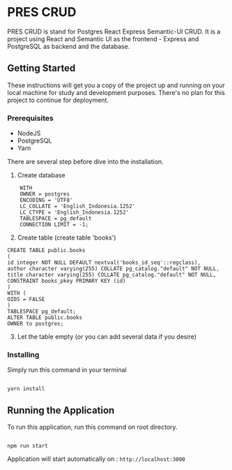 # PRES CRUD

PRES CRUD is stand for Postgres React Express Semantic-UI CRUD. It is a project using React and Semantic UI as the frontend - Express and PostgreSQL as backend and the database.

## Getting Started

These instructions will get you a copy of the project up and running on your local machine for study and development purposes. There's no plan for this project to continue for deployment.

### Prerequisites

- NodeJS
- PostgreSQL
- Yarn

There are several step before dive into the installation.

1. Create database

```CREATE DATABASE gsh
    WITH
    OWNER = postgres
    ENCODING = 'UTF8'
    LC_COLLATE = 'English_Indonesia.1252'
    LC_CTYPE = 'English_Indonesia.1252'
    TABLESPACE = pg_default
    CONNECTION LIMIT = -1;
```

2. Create table (create table 'books')

```
CREATE TABLE public.books
(
id integer NOT NULL DEFAULT nextval('books_id_seq'::regclass),
author character varying(255) COLLATE pg_catalog."default" NOT NULL,
title character varying(255) COLLATE pg_catalog."default" NOT NULL,
CONSTRAINT books_pkey PRIMARY KEY (id)
)
WITH (
OIDS = FALSE
)
TABLESPACE pg_default;
ALTER TABLE public.books
OWNER to postgres;
```

3. Let the table empty (or you can add several data if you desire)

### Installing

Simply run this command in your terminal

```

yarn install

```

## Running the Application

To run this application, run this command on root directory.

```

npm run start

```

Application will start automatically on : `http://localhost:3000`

```

```
